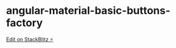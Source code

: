 # angular-material-basic-buttons-factory

[Edit on StackBlitz ⚡️](https://stackblitz.com/edit/angular-jh8otv)